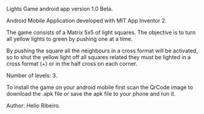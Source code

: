 Lights Game android app version 1.0 Beta.

Android Mobile Application developed with MIT App Inventor 2.

The game consists of a Matrix 5x5 of light squares. The objective is to turn all yellow lights to green by pushing one at a time.

By pushing the square all the neighbours in a cross format will be activated, so to shut the yellow light off all squares related they must be lighted 
in a cross format (+) or in the half cross on each corner.

Number of levels: 3.

To install the game on your android mobile first scan the QrCode image to download the .apk file or save the apk file to your phone and run it.

Author: Helio Ribeiro.

  

